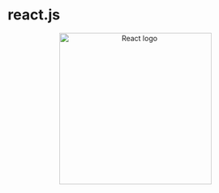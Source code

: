 # react.js
<p align="center"><a href="https://react.docschina.org/" target="_blank"><img src="https://u.geelg.com/v/BoLIAPo6ageqyRu.png" width="300px" alt="React logo"></a></p>